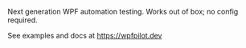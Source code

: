 Next generation WPF automation testing. Works out of box; no config required.

See examples and docs at https://wpfpilot.dev